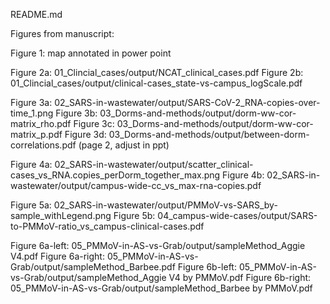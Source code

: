 README.md

Figures from manuscript:

Figure 1:  map annotated in power point

Figure 2a:  01_Clincial_cases/output/NCAT_clinical_cases.pdf
Figure 2b:  01_Clincial_cases/output/clinical-cases_state-vs-campus_logScale.pdf

Figure 3a:  02_SARS-in-wastewater/output/SARS-CoV-2_RNA-copies-over-time_1.png
Figure 3b:  03_Dorms-and-methods/output/dorm-ww-cor-matrix_rho.pdf
Figure 3c:  03_Dorms-and-methods/output/dorm-ww-cor-matrix_p.pdf
Figure 3d:  03_Dorms-and-methods/output/between-dorm-correlations.pdf (page 2, adjust in ppt)

Figure 4a:  02_SARS-in-wastewater/output/scatter_clinical-cases_vs_RNA.copies_perDorm_together_max.png
Figure 4b:  02_SARS-in-wastewater/output/campus-wide-cc_vs_max-rna-copies.pdf

Figure 5a:  02_SARS-in-wastewater/output/PMMoV-vs-SARS_by-sample_withLegend.png
Figure 5b:  04_campus-wide-cases/output/SARS-to-PMMoV-ratio_vs_campus-clinical-cases.pdf

Figure 6a-left:  05_PMMoV-in-AS-vs-Grab/output/sampleMethod_Aggie V4.pdf
Figure 6a-right:  05_PMMoV-in-AS-vs-Grab/output/sampleMethod_Barbee.pdf
Figure 6b-left:  05_PMMoV-in-AS-vs-Grab/output/sampleMethod_Aggie V4 by PMMoV.pdf
Figure 6b-right:  05_PMMoV-in-AS-vs-Grab/output/sampleMethod_Barbee by PMMoV.pdf
